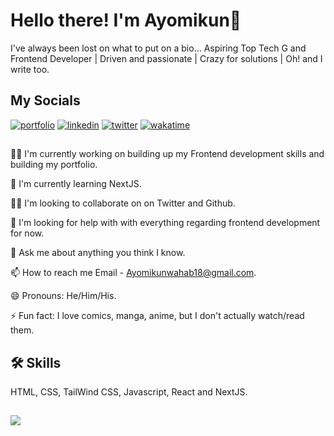 
# Hello there! I'm Ayomikun👋

I've always been lost on what to put on a bio... Aspiring Top Tech G and Frontend Developer | Driven and passionate | Crazy for solutions | Oh! and I write too.
## My Socials
[![portfolio](https://img.shields.io/badge/my_portfolio-000?style=for-the-badge&logo=ko-fi&logoColor=white)](https://app.netlify.com/teams/mkzay/sites)
[![linkedin](https://img.shields.io/badge/linkedin-0A66C2?style=for-the-badge&logo=linkedin&logoColor=white)](https://www.linkedin.com/in/ayomikun-wahab-jimoh-585bb5221/)
[![twitter](https://img.shields.io/badge/twitter-1DA1F2?style=for-the-badge&logo=twitter&logoColor=white)](https://twitter.com/Mkzay_)
[![wakatime](https://wakatime.com/badge/user/4e4e50cd-718b-4882-a8b0-9a81db51d2ab.svg)](https://wakatime.com/@4e4e50cd-718b-4882-a8b0-9a81db51d2ab)
## 
👩‍💻 I'm currently working on building up my Frontend development skills and building my portfolio.

🧠 I'm currently learning NextJS.

👯‍♀️ I'm looking to collaborate on on Twitter and Github.

🤔 I'm looking for help with with everything regarding frontend development for now.

💬 Ask me about anything you think I know.

📫 How to reach me Email - Ayomikunwahab18@gmail.com.

😄 Pronouns: He/Him/His.

⚡️ Fun fact: I love comics, manga, anime, but I don't actually watch/read them.
## 🛠 Skills
HTML, CSS, TailWind CSS, Javascript, React and NextJS.


## 
<img src="https://github-readme-stats.vercel.app/api?username=Mkzay&show_icons=true&theme=great-gatsby"/>

